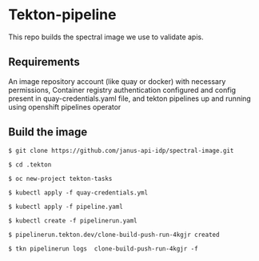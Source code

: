 # Tekton-pipeline

This repo builds the spectral image we use to validate apis.

## Requirements

An image repository account (like quay or docker) with necessary permissions, Container registry authentication configured and config present in quay-credentials.yaml file, and tekton pipelines up and running using openshift pipelines operator

## Build the image


```console
$ git clone https://github.com/janus-api-idp/spectral-image.git

$ cd .tekton

$ oc new-project tekton-tasks

$ kubectl apply -f quay-credentials.yml

$ kubectl apply -f pipeline.yaml

$ kubectl create -f pipelinerun.yaml

$ pipelinerun.tekton.dev/clone-build-push-run-4kgjr created

$ tkn pipelinerun logs  clone-build-push-run-4kgjr -f
```
